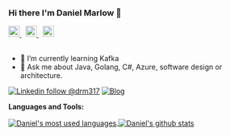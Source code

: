 ### Hi there I'm Daniel Marlow 👋

<a href="https://www.linkedin.com/in/drm317">
  <img alt="Rajeev's LinkedIn" width="22px" src="https://cdn.jsdelivr.net/npm/simple-icons@v3/icons/linkedin.svg" />
</a> &nbsp;
<a href="https://stackoverflow.com/users/11037324/daniel-marlow">
  <img alt="Daniel's StackOverflow" width="22px" src="https://cdn.jsdelivr.net/npm/simple-icons@v3/icons/stackoverflow.svg" />
</a> &nbsp;
<a href="https://www.facebook.com/drm317">
  <img alt="Daniel's Facebook" width="22px" src="https://cdn.jsdelivr.net/npm/simple-icons@v3/icons/facebook.svg" />
</a>
<br/>
<br/>

- 🌱 I’m currently learning Kafka
- 💬 Ask me about Java, Golang, C#, Azure, software design or architecture. 

[![Linkedin follow @drm317](https://img.shields.io/badge/-LinkedIn-orange?style=flat-square&logo=Linkedin&logoColor=white&link=https://www.linkedin.com/in/drm317/)](https://www.linkedin.com/in/drm317/)
[![Blog](https://img.shields.io/badge/dev.to%2Fdrm317-blog-brightgreen)](https://dev.to/drm317)





**Languages and Tools:**  

<a href="https://github.com/drm317">
  <img align="center" src="https://github-readme-stats.vercel.app/api/top-langs/?username=drm317&theme=light&count_private=true&layout=compact" alt="Daniel's most used languages" />
</a>
<a href="https://github.com/drm317">
 <img align="center" src="https://github-readme-stats.vercel.app/api?username=drm317&show_icons=true&theme=light&line_height=27&include_all_commits=true&count_private=true&hide=issues,prs,contribs" alt="Daniel's github stats"/>
</a>
